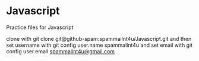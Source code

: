 # Javascript
Practice files for Javascript

clone with git clone git@github-spam:spammailnt4u/Javascript.git and then set username with git config user.name spammailnt4u and set email with git config user.email spammailnt4u@gmail.com
